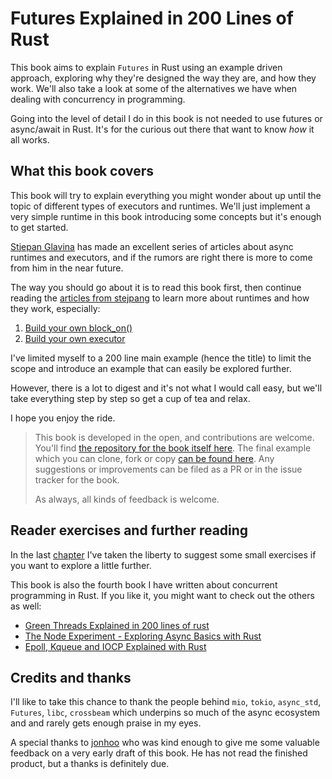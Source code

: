 # Futures Explained in 200 Lines of Rust

This book aims to explain `Futures` in Rust using an example driven approach,
exploring why they're designed the way they are, and how they work. We'll also
take a look at some of the alternatives we have when dealing with concurrency
in programming.

Going into the level of detail I do in this book is not needed to use futures
or async/await in Rust. It's for the curious out there that want to know _how_
it all works.

## What this book covers

This book will try to explain everything you might wonder about up until the
topic of different types of executors and runtimes. We'll just implement a very
simple runtime in this book introducing some concepts but it's enough to get
started.

[Stjepan Glavina](https://github.com/stjepang) has made an excellent series of
articles about async runtimes and executors, and if the rumors are right there
is more to come from him in the near future.

The way you should go about it is to read this book first, then continue
reading the [articles from stejpang](https://stjepang.github.io/) to learn more
about runtimes and how they work, especially:

1. [Build your own block_on()](https://stjepang.github.io/2020/01/25/build-your-own-block-on.html)
2. [Build your own executor](https://stjepang.github.io/2020/01/31/build-your-own-executor.html)

I've limited myself to a 200 line main example (hence the title) to limit the
scope and introduce an example that can easily be explored further.

However, there is a lot to digest and it's not what I would call easy, but we'll
take everything step by step so get a cup of tea and relax. 

I hope you enjoy the ride.

> This book is developed in the open, and contributions are welcome. You'll find
> [the repository for the book itself here][book_repo]. The final example which
> you can clone, fork or copy [can be found here][example_repo]. Any suggestions
> or improvements can be filed as a PR or in the issue tracker for the book.
>
> As always, all kinds of feedback is welcome.

## Reader exercises and further reading

In the last [chapter](conclusion.md) I've taken the liberty to suggest some
small exercises if you want to explore a little further.

This book is also the fourth book I have written about concurrent programming
in Rust. If you like it, you might want to check out the others as well:

- [Green Threads Explained in 200 lines of rust](https://cfsamson.gitbook.io/green-threads-explained-in-200-lines-of-rust/)
- [The Node Experiment - Exploring Async Basics with Rust](https://cfsamson.github.io/book-exploring-async-basics/)
- [Epoll, Kqueue and IOCP Explained with Rust](https://cfsamsonbooks.gitbook.io/epoll-kqueue-iocp-explained/)

## Credits and thanks

I'll like to take this chance to thank the people behind `mio`, `tokio`,
`async_std`, `Futures`, `libc`, `crossbeam` which underpins so much of the
async ecosystem and and rarely gets enough praise in my eyes.

A special thanks to [jonhoo](https://github.com/jonhoo) who was kind enough to
give me some valuable feedback on a very early draft of this book. He has not
read the finished product, but a thanks is definitely due.

[mdbook]: https://github.com/rust-lang/mdBook
[book_repo]: https://github.com/cfsamson/books-futures-explained
[example_repo]: https://github.com/cfsamson/examples-futures